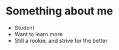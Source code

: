 # Something about me
- Student
- Want to learn more
- Still a rookie, and strive for the better

<!---
wang77dj/wang77dj is a ✨ special ✨ repository because its `README.md` (this file) appears on your GitHub profile.
You can click the Preview link to take a look at your changes.
--->
